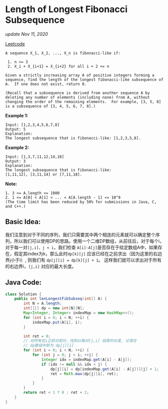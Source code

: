 # Length of Longest Fibonacci Subsequence

_update Nov 11, 2020_

[Leetcode](https://leetcode.com/problems/length-of-longest-fibonacci-subsequence/)

```text
A sequence X_1, X_2, ..., X_n is fibonacci-like if:

 1. n >= 3
 2. X_i + X_{i+1} = X_{i+2} for all i + 2 <= n

Given a strictly increasing array A of positive integers forming a sequence, find the length of the longest fibonacci-like subsequence of A.  If one does not exist, return 0.

(Recall that a subsequence is derived from another sequence A by deleting any number of elements (including none) from A, without changing the order of the remaining elements.  For example, [3, 5, 8] is a subsequence of [3, 4, 5, 6, 7, 8].)
```

**Example 1:**

```text
Input: [1,2,3,4,5,6,7,8]
Output: 5
Explanation:
The longest subsequence that is fibonacci-like: [1,2,3,5,8].
```

**Example 2:**

```text
Input: [1,3,7,11,12,14,18]
Output: 3
Explanation:
The longest subsequence that is fibonacci-like:
[1,11,12], [3,11,14] or [7,11,18].
```

**Note:**

```text
1. 3 <= A.length <= 1000
2. 1 <= A[0] < A[1] < ... < A[A.length - 1] <= 10^9
(The time limit has been reduced by 50% for submissions in Java, C, and C++.)
```

## Basic Idea:

我们注意到对于不同的序列，我们只需要其中两个相连的元素就可以确定整个序列，所以我们可以使用DP的思路。使用一个二维DP数组，从前往后，对于每个i，对于每一对`[j,i]，j < i`，我们检查 `A[i]-A[j]`是否存在于给定数组A中，如果存在，假定其index为k，那么此时`dp[k][j]` 应该已经在之前求出（因为这里的右边界j小于i）, 则我们有 `dp[j][i] = dp[k][j] + 1`。 这样我们就可以求出对于所有的右边界i，`[j,i]` 对应的最大长度。

## Java Code:

```java
class Solution {
    public int lenLongestFibSubseq(int[] A) {
        int N = A.length;
        int[][] dp = new int[N][N];
        Map<Integer, Integer> indexMap = new HashMap<>();
        for (int i = 0; i < N; ++i) {
            indexMap.put(A[i], i);
        }

        int ret = 0;
        // 对所有在i之前对部分，找到以每对[j,i] 结尾的长度, 记录在
        // dp数组中即为 dp[j][i]
        for (int i = 0; i < N; ++i) {
            for (int j = 0; j < i; ++j) {
                Integer idx = indexMap.get(A[i] - A[j]);
                if (idx != null && idx < j) {
                    dp[j][i] = dp[indexMap.get(A[i] - A[j])][j] + 1;
                    ret = Math.max(dp[j][i], ret);
                }
            }
        }
        return ret < 1 ? 0 : ret + 2;
    }
}
```

